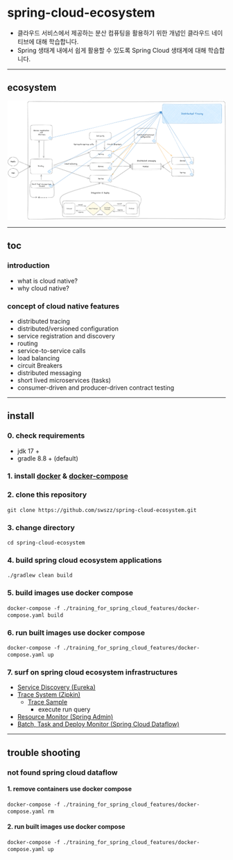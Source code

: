 # spring-cloud-ecosystem

- 클라우드 서비스에서 제공하는 분산 컴퓨팅을 활용하기 위한 개념인 클라우드 네이티브에 대해 학습합니다.
- Spring 생태계 내에서 쉽게 활용할 수 있도록 Spring Cloud 생태계에 대해 학습합니다.

---

## ecosystem

![spring-cloud-ecosystem](./resources/images/spring-cloud-ecosystem.png)

---

## toc

### introduction

- what is cloud native?
- why cloud native?

### concept of cloud native features

- distributed tracing
- distributed/versioned configuration
- service registration and discovery
- routing
- service-to-service calls
- load balancing
- circuit Breakers
- distributed messaging
- short lived microservices (tasks)
- consumer-driven and producer-driven contract testing

---

## install

### 0. check requirements

- jdk 17 +
- gradle 8.8 + (default)

### 1. install [docker](https://docs.docker.com/engine/install/) & [docker-compose](https://docs.docker.com/compose/install/)

### 2. clone this repository

```shell
git clone https://github.com/swszz/spring-cloud-ecosystem.git
```

### 3. change directory

```shell
cd spring-cloud-ecosystem
```

### 4. build spring cloud ecosystem applications

```shell
./gradlew clean build
```

### 5. build images use docker compose

```shell
docker-compose -f ./training_for_spring_cloud_features/docker-compose.yaml build
```

### 6. run built images use docker compose

```shell
docker-compose -f ./training_for_spring_cloud_features/docker-compose.yaml up
```

### 7. surf on spring cloud ecosystem infrastructures

- [Service Discovery (Eureka)](http://localhost:8761)
- [Trace System (Zipkin)](http://localhost:9411/zipkin)
    - [Trace Sample](http://localhost:9411/zipkin/?serviceName=automation-order)
        - execute run query
- [Resource Monitor (Spring Admin)](http://localhost:9090)
- [Batch, Task and Deploy Monitor (Spring Cloud Dataflow)](http://localhost:9393/dashboard)

---

## trouble shooting

### not found spring cloud dataflow

#### 1. remove containers use docker compose

```shell
docker-compose -f ./training_for_spring_cloud_features/docker-compose.yaml rm
```

#### 2. run built images use docker compose

```shell
docker-compose -f ./training_for_spring_cloud_features/docker-compose.yaml up
```
